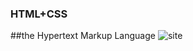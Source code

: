 ### HTML+CSS
##the Hypertext Markup Language
![site](https://cloud.githubusercontent.com/assets/20156577/23770392/89d6b022-051b-11e7-8713-3876646df544.gif)
